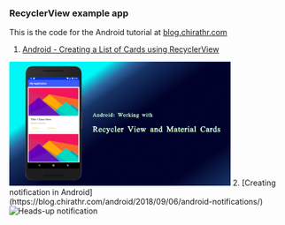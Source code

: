 ### RecyclerView example app

This is the code for the Android tutorial at [blog.chirathr.com](https://blog.chirathr.com/)

1. [Android - Creating a List of Cards using RecyclerView](https://blog.chirathr.com/android/2018/08/23/android-recycler-view/)
<img src="/screenshots/main_image.jpg" alt="Heads-up notification" width="400px"/>
2. [Creating notification in Android](https://blog.chirathr.com/android/2018/09/06/android-notifications/)
<img src="/screenshots/notification_heads_up.png" alt="Heads-up notification" width="400px"/>


